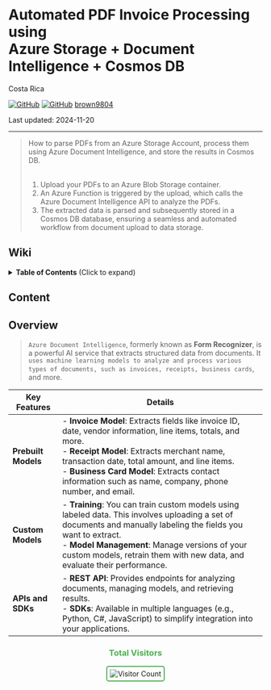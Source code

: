 # Automated PDF Invoice Processing using <br/> Azure Storage + Document Intelligence + Cosmos DB

Costa Rica

[![GitHub](https://badgen.net/badge/icon/github?icon=github&label)](https://github.com)
[![GitHub](https://img.shields.io/badge/--181717?logo=github&logoColor=ffffff)](https://github.com/)
[brown9804](https://github.com/brown9804)

Last updated: 2024-11-20

----------

> How to parse PDFs from an Azure Storage Account, process them using Azure Document Intelligence, and store the results in Cosmos DB. <br/> <br/>
> 1. Upload your PDFs to an Azure Blob Storage container. <br/>
> 2. An Azure Function is triggered by the upload, which calls the Azure Document Intelligence API to analyze the PDFs.  <br/>
> 3. The extracted data is parsed and subsequently stored in a Cosmos DB database, ensuring a seamless and automated workflow from document upload to data storage. 

## Wiki 

<details>
<summary><b>Table of Contents</b> (Click to expand)</summary>

- [Azure Cosmos DB - Database for the AI Era](https://learn.microsoft.com/en-us/azure/cosmos-db/introduction)

</details>

## Content 



## Overview 

> `Azure Document Intelligence`, formerly known as **Form Recognizer**, is a powerful AI service that extracts structured data from documents. It `uses machine learning models to analyze and process various types of documents, such as invoices, receipts, business cards`, and more.

| Key Features | Details |
| --- | --- |
| **Prebuilt Models** | - **Invoice Model**: Extracts fields like invoice ID, date, vendor information, line items, totals, and more.<br/>- **Receipt Model**: Extracts merchant name, transaction date, total amount, and line items.<br/>- **Business Card Model**: Extracts contact information such as name, company, phone number, and email. |
| **Custom Models** | - **Training**: You can train custom models using labeled data. This involves uploading a set of documents and manually labeling the fields you want to extract.<br/>- **Model Management**: Manage versions of your custom models, retrain them with new data, and evaluate their performance. |
| **APIs and SDKs** | - **REST API**: Provides endpoints for analyzing documents, managing models, and retrieving results.<br/>- **SDKs**: Available in multiple languages (e.g., Python, C#, JavaScript) to simplify integration into your applications. |



<div align="center">
  <h3 style="color: #4CAF50;">Total Visitors</h3>
  <img src="https://profile-counter.glitch.me/brown9804/count.svg" alt="Visitor Count" style="border: 2px solid #4CAF50; border-radius: 5px; padding: 5px;"/>
</div>
